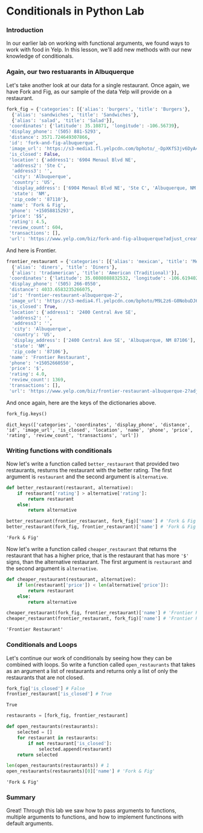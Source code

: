 
# Conditionals in Python Lab

### Introduction

In our earlier lab on working with functional arguments, we found ways to work with food in Yelp.  In this lesson, we'll add new methods with our new knowledge of conditionals.

### Again, our two restuarants in Albuquerque

Let's take another look at our data for a single restaurant.  Once again, we have Fork and Fig, as our sample of the data Yelp will provide on a restaurant.


```python
fork_fig = {'categories': [{'alias': 'burgers', 'title': 'Burgers'},
  {'alias': 'sandwiches', 'title': 'Sandwiches'},
  {'alias': 'salad', 'title': 'Salad'}],
 'coordinates': {'latitude': 35.10871, 'longitude': -106.56739},
 'display_phone': '(505) 881-5293',
 'distance': 3571.724649307866,
 'id': 'fork-and-fig-albuquerque',
 'image_url': 'https://s3-media1.fl.yelpcdn.com/bphoto/_-DpXKfS3jv6DyA47g6Fxg/o.jpg',
 'is_closed': False,
 'location': {'address1': '6904 Menaul Blvd NE',
  'address2': 'Ste C',
  'address3': '',
  'city': 'Albuquerque',
  'country': 'US',
  'display_address': ['6904 Menaul Blvd NE', 'Ste C', 'Albuquerque, NM 87110'],
  'state': 'NM',
  'zip_code': '87110'},
 'name': 'Fork & Fig',
 'phone': '+15058815293',
 'price': '$$',
 'rating': 4.5,
 'review_count': 604,
 'transactions': [],
 'url': 'https://www.yelp.com/biz/fork-and-fig-albuquerque?adjust_creative=SYc8R4Gowqru5h4SBKZXsQ&utm_campaign=yelp_api_v3&utm_medium=api_v3_business_search&utm_source=SYc8R4Gowqru5h4SBKZXsQ'}
```

And here is Frontier.


```python
frontier_restaurant = {'categories': [{'alias': 'mexican', 'title': 'Mexican'},
  {'alias': 'diners', 'title': 'Diners'},
  {'alias': 'tradamerican', 'title': 'American (Traditional)'}],
 'coordinates': {'latitude': 35.0808088832532, 'longitude': -106.619402244687},
 'display_phone': '(505) 266-0550',
 'distance': 4033.6583235266075,
 'id': 'frontier-restaurant-albuquerque-2',
 'image_url': 'https://s3-media4.fl.yelpcdn.com/bphoto/M9L2z6-G0NobuDJ6YTh6VA/o.jpg',
 'is_closed': True,
 'location': {'address1': '2400 Central Ave SE',
  'address2': '',
  'address3': '',
  'city': 'Albuquerque',
  'country': 'US',
  'display_address': ['2400 Central Ave SE', 'Albuquerque, NM 87106'],
  'state': 'NM',
  'zip_code': '87106'},
 'name': 'Frontier Restaurant',
 'phone': '+15052660550',
 'price': '$',
 'rating': 4.0,
 'review_count': 1369,
 'transactions': [],
 'url': 'https://www.yelp.com/biz/frontier-restaurant-albuquerque-2?adjust_creative=SYc8R4Gowqru5h4SBKZXsQ&utm_campaign=yelp_api_v3&utm_medium=api_v3_business_search&utm_source=SYc8R4Gowqru5h4SBKZXsQ'}
```

And once again, here are the keys of the dictionaries above.


```python
fork_fig.keys()
```




    dict_keys(['categories', 'coordinates', 'display_phone', 'distance', 'id', 'image_url', 'is_closed', 'location', 'name', 'phone', 'price', 'rating', 'review_count', 'transactions', 'url'])



### Writing functions with conditionals

Now let's write a function called `better_restaurant` that provided two restaurants, resturns the restaurant with the better rating.  The first argument is `restaurant` and the second argument is `alternative`.  


```python
def better_restaurant(restaurant, alternative):
    if restaurant['rating'] > alternative['rating']:
        return restaurant
    else:
        return alternative
```


```python
better_restaurant(frontier_restaurant, fork_fig)['name'] # 'Fork & Fig'
better_restaurant(fork_fig, frontier_restaurant)['name'] # 'Fork & Fig'
```




    'Fork & Fig'



Now let's write a function called `cheaper_restaurant` that returns the restaurant that has a higher price, that is the restaurant that has more `'$'` signs, than the alternative restaurant.  The first argument is `restaurant` and the second argument is `alternative`.


```python
def cheaper_restaurant(restaurant, alternative):
    if len(restaurant['price']) < len(alternative['price']):
        return restaurant
    else:
        return alternative
```


```python
cheaper_restaurant(fork_fig, frontier_restaurant)['name'] # 'Frontier Restaurant'
cheaper_restaurant(frontier_restaurant, fork_fig)['name'] # 'Frontier Restaurant'
```




    'Frontier Restaurant'



### Conditionals and Loops

Let's continue our work of conditionals by seeing how they can be combined with loops.  So write a function called `open_restaurants` that takes as an argument a list of restaurants and returns only a list of only the restaurants that are not closed.  


```python
fork_fig['is_closed'] # False
frontier_restaurant['is_closed'] # True
```




    True




```python
restaurants = [fork_fig, frontier_restaurant]
```


```python
def open_restaurants(restaurants):
    selected = []
    for restaurant in restaurants:
        if not restaurant['is_closed']:
            selected.append(restaurant)
    return selected
```


```python
len(open_restaurants(restaurants)) # 1
open_restaurants(restaurants)[0]['name'] # 'Fork & Fig'
```




    'Fork & Fig'



### Summary

Great!  Through this lab we saw how to pass arguments to functions, multiple arguments to functions, and how to implement functinons with default arguments.
